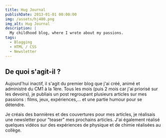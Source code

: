 ```yaml
---
title: Hug Journal
publishDate: 2013-01-01 00:00:00
img: /assets/hj400.png
img_alt: Hug Journal
description: |
  My childhood blog, where I wrote about my passions.
tags:
  - Blogging
  - HTML / CSS
  - Newsletter
---
```


## De quoi s'agit-il ?
Aujourd'hui inactif, il s'agit du premier blog que j'ai créé, animé et administré du CM1 à la 1ère. 
Tous les mois (puis 2 mois car j'ai priorisé sur les devoirs), je publiais un post regroupant plusieurs articles sur mes passions : films, jeux, expériences,... et une partie humour pour se détendre.

Je créais des bannières et des couvertures pour mes articles, je réalisais une newsletter pour "teaser" mes prochains articles. 
J'ai également réalisé quelques vidéos sur des expériences de physique et de chimie réalisées au collège.
